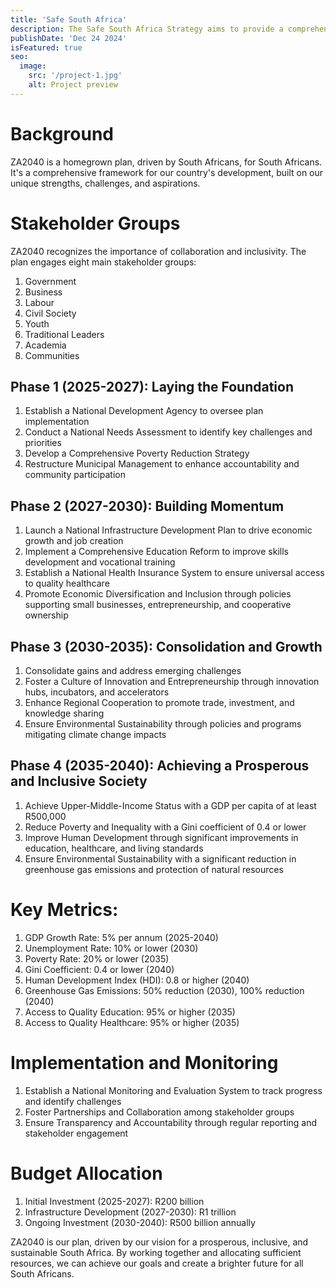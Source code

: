 ```yaml
---
title: 'Safe South Africa'
description: The Safe South Africa Strategy aims to provide a comprehensive framework for ensuring safety and security in South Africa. This strategy recognizes the complexities of safety and security challenges in the country and outlines a multi-faceted approach to address these challenges.
publishDate: 'Dec 24 2024'
isFeatured: true
seo:
  image:
    src: '/project-1.jpg'
    alt: Project preview
---
```


# Background
ZA2040 is a homegrown plan, driven by South Africans, for South Africans. It's a comprehensive framework for our country's development, built on our unique strengths, challenges, and aspirations.


# Stakeholder Groups
ZA2040 recognizes the importance of collaboration and inclusivity. The plan engages eight main stakeholder groups:

1. Government
2. Business
3. Labour
4. Civil Society
5. Youth
6. Traditional Leaders
7. Academia
8. Communities

## Phase 1 (2025-2027): Laying the Foundation

1. Establish a National Development Agency to oversee plan implementation
2. Conduct a National Needs Assessment to identify key challenges and priorities
3. Develop a Comprehensive Poverty Reduction Strategy
4. Restructure Municipal Management to enhance accountability and community participation

## Phase 2 (2027-2030): Building Momentum

1. Launch a National Infrastructure Development Plan to drive economic growth and job creation
2. Implement a Comprehensive Education Reform to improve skills development and vocational training
3. Establish a National Health Insurance System to ensure universal access to quality healthcare
4. Promote Economic Diversification and Inclusion through policies supporting small businesses, entrepreneurship, and cooperative ownership

## Phase 3 (2030-2035): Consolidation and Growth

1. Consolidate gains and address emerging challenges
2. Foster a Culture of Innovation and Entrepreneurship through innovation hubs, incubators, and accelerators
3. Enhance Regional Cooperation to promote trade, investment, and knowledge sharing
4. Ensure Environmental Sustainability through policies and programs mitigating climate change impacts

## Phase 4 (2035-2040): Achieving a Prosperous and Inclusive Society

1. Achieve Upper-Middle-Income Status with a GDP per capita of at least R500,000
2. Reduce Poverty and Inequality with a Gini coefficient of 0.4 or lower
3. Improve Human Development through significant improvements in education, healthcare, and living standards
4. Ensure Environmental Sustainability with a significant reduction in greenhouse gas emissions and protection of natural resources

# Key Metrics:

1. GDP Growth Rate: 5% per annum (2025-2040)
2. Unemployment Rate: 10% or lower (2030)
3. Poverty Rate: 20% or lower (2035)
4. Gini Coefficient: 0.4 or lower (2040)
5. Human Development Index (HDI): 0.8 or higher (2040)
6. Greenhouse Gas Emissions: 50% reduction (2030), 100% reduction (2040)
7. Access to Quality Education: 95% or higher (2035)
8. Access to Quality Healthcare: 95% or higher (2035)

# Implementation and Monitoring

1. Establish a National Monitoring and Evaluation System to track progress and identify challenges
2. Foster Partnerships and Collaboration among stakeholder groups
3. Ensure Transparency and Accountability through regular reporting and stakeholder engagement

# Budget Allocation

1. Initial Investment (2025-2027): R200 billion
2. Infrastructure Development (2027-2030): R1 trillion
3. Ongoing Investment (2030-2040): R500 billion annually

ZA2040 is our plan, driven by our vision for a prosperous, inclusive, and sustainable South Africa. By working together and allocating sufficient resources, we can achieve our goals and create a brighter future for all South Africans.
 
